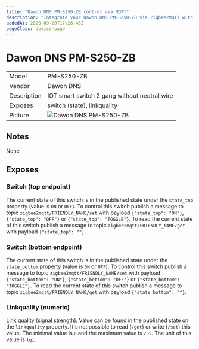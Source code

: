 ```yaml
---
title: "Dawon DNS PM-S250-ZB control via MQTT"
description: "Integrate your Dawon DNS PM-S250-ZB via Zigbee2MQTT with whatever smart home infrastructure you are using without the vendors bridge or gateway."
addedAt: 2020-09-20T17:26:46Z
pageClass: device-page
---
```


<!-- !!!! -->
<!-- ATTENTION: This file is auto-generated through docgen! -->
<!-- You can only edit the "## Notes"-Section till next h1 (#) or h2 heading (##). -->
<!-- Do NOT use h1 or h2 heading within "## Notes"-Section. -->
<!-- !!!! -->

# Dawon DNS PM-S250-ZB

|     |     |
|-----|-----|
| Model | PM-S250-ZB  |
| Vendor  | Dawon DNS  |
| Description | IOT smart switch 2 gang without neutral wire |
| Exposes | switch (state), linkquality |
| Picture | ![Dawon DNS PM-S250-ZB](https://psi-4ward.github.io/zigbee2mqtt.io/images/devices/PM-S250-ZB.jpg) |


<!-- Notes BEGIN: You can edit here -->
## Notes

None

<!-- Notes END: Do not edit below this line -->



## Exposes

### Switch (top endpoint)
The current state of this switch is in the published state under the `state_top` property (value is `ON` or `OFF`).
To control this switch publish a message to topic `zigbee2mqtt/FRIENDLY_NAME/set` with payload `{"state_top": "ON"}`, `{"state_top": "OFF"}` or `{"state_top": "TOGGLE"}`.
To read the current state of this switch publish a message to topic `zigbee2mqtt/FRIENDLY_NAME/get` with payload `{"state_top": ""}`.

### Switch (bottom endpoint)
The current state of this switch is in the published state under the `state_bottom` property (value is `ON` or `OFF`).
To control this switch publish a message to topic `zigbee2mqtt/FRIENDLY_NAME/set` with payload `{"state_bottom": "ON"}`, `{"state_bottom": "OFF"}` or `{"state_bottom": "TOGGLE"}`.
To read the current state of this switch publish a message to topic `zigbee2mqtt/FRIENDLY_NAME/get` with payload `{"state_bottom": ""}`.

### Linkquality (numeric)
Link quality (signal strength).
Value can be found in the published state on the `linkquality` property.
It's not possible to read (`/get`) or write (`/set`) this value.
The minimal value is `0` and the maximum value is `255`.
The unit of this value is `lqi`.

